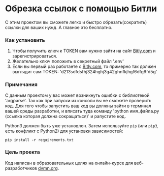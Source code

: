 # Обрезка ссылок с помощью Битли

С этим проектом вы сможете легко и быстро обрезать(сократить) ссылки для ваших нужд. А главное это бесплатно.

### Как установить


1. Чтобы получить ключ к TOKEN вам нужно зайти на сайт [Bitly.com](https://bitly.com/) и зарегистрироваться.
2. Желательно ключ положить в секретный файл '.env'
3. Если вы первый раз работаете с [Bitly.com](https://bitly.com/), то примерно так должен выглядит сам TOKEN: 'd213sdfdsfhj324hghj3g42ghnfkjhgf6dfg6fd5g'

### Примечания

С данным проектом у вас может возникнуть ошибки с библиотекой 'argparse'. Так как при запуски из консоли вы не сможете проверить код.
Для того чтобы запустить ваш код вы должны зайти в терминал вашей среды разработки, и вписать туда команду 'python имя_файла.py (ссылка которая должна сокращаться)' и рапустите код.

Python3 должен быть уже установлен. 
Затем используйте `pip` (или `pip3`, есть конфликт с Python2) для установки зависимостей:
```
pip install -r requirements.txt
```

### Цель проекта

Код написан в образовательных целях на онлайн-курсе для веб-разработчиков [dvmn.org](https://dvmn.org/).



